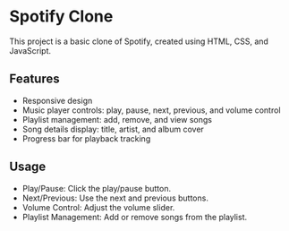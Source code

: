 # Spotify Clone

This project is a basic clone of Spotify, created using HTML, CSS, and JavaScript.

## Features
- Responsive design
- Music player controls: play, pause, next, previous, and volume control
- Playlist management: add, remove, and view songs
- Song details display: title, artist, and album cover
- Progress bar for playback tracking

## Usage
- Play/Pause: Click the play/pause button.
- Next/Previous: Use the next and previous buttons.
- Volume Control: Adjust the volume slider.
- Playlist Management: Add or remove songs from the playlist.
